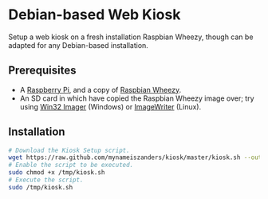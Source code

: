 Debian-based Web Kiosk
======================

Setup a web kiosk on a fresh installation Raspbian Wheezy, though can be adapted for any Debian-based installation.

Prerequisites
-------------

- A [Raspberry Pi][rpi], and a copy of [Raspbian Wheezy][raspbian].
- An SD card in which have copied the Raspbian Wheezy image over; try using [Win32 Imager][win32imager] (Windows) or [ImageWriter][imagewriter] (Linux).

Installation
------------
```bash
# Download the Kiosk Setup script.
wget https://raw.github.com/mynameiszanders/kiosk/master/kiosk.sh --output-document=/tmp/kiosk.sh
# Enable the script to be executed.
sudo chmod +x /tmp/kiosk.sh
# Execute the script.
sudo /tmp/kiosk.sh
```

[rpi]: http://www.raspberrypi.org/ "Raspberry Pi; an ARM GNU/Linux box for $25"
[raspbian]: http://www.raspberrypi.org/downloads "Raspberry Pi Downloads"
[win32imager]: http://win32diskimager.sourceforge.net/ "Win32 Disk Imager"
[imagewriter]: https://help.ubuntu.com/community/Installation/FromImgFiles "Installation from IMG files (Ubuntu Community Documentation)"
